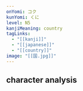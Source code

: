 ```yaml
---
onYomi: コク
kunYomi: くに
level: N5
kanjiMeaning: country
tagLinks:
  - "[[kanji]]"
  - "[[japanese]]"
  - "[[country]]"
image: "[[国.jpg]]"
---
```

## character analysis